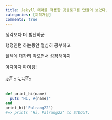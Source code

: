 ```yaml
---
title: Jekyll 테마를 적용한 깃블로그를 만들어 보았다.
categories: [끼적거림]
comments: true
---
```


생각보다 더 험난하군

행정인턴 하는동안 열심히 공부하고

플젝에 대가리 박으면서 성장해야지

아자아자 파이팅!

໒꒰ྀི ੭ ˃̵ᴗ˂̵ ꒱ྀི੭

```ruby
def print_hi(name)
  puts "Hi, #{name}"
end
print_hi('Palrang22')
#=> prints 'Hi, Palrang22' to STDOUT.
```

